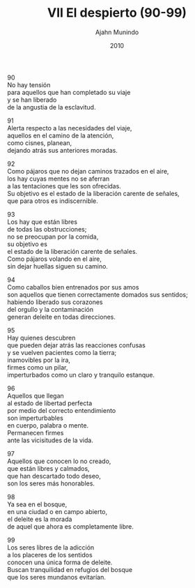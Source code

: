 ﻿---
author: "Ajahn Munindo"
title: "VII El despierto (90-99)"
booktitle: "Un Dhammapada para la Contemplación"
source: "https://forestsangha.org/teachings/books/un-dhammapada-para-la-contemplacion?language=Espa%C3%B1ol"
license: "BY-NC-ND"
publisher: "dhammamagga"
date: 2010
pubyear: 2010 
weight: 7
draft: false
googleAnalytics: UA-133551776-1
---  

90  
No hay tensión  
para aquellos que han completado su viaje  
y se han liberado  
de la angustia de la esclavitud.
  
91  
Alerta respecto a las necesidades del viaje,  
aquellos en el camino de la atención,  
como cisnes, planean,  
dejando atrás sus anteriores moradas. 
  
92  
Como pájaros que no dejan caminos trazados en el aire,  
los hay cuyas mentes no se aferran  
a las tentaciones que les son ofrecidas.  
Su objetivo es el estado de la liberación carente de señales,  
que para otros es indiscernible.
  
93  
Los hay que están libres  
de todas las obstrucciones;  
no se preocupan por la comida,  
su objetivo es   
el estado de la liberación carente de señales.  
Como pájaros volando en el aire,  
sin dejar huellas siguen su camino.
  
94  
Como caballos bien entrenados por sus amos  
son aquellos que tienen correctamente domados sus sentidos;  
habiendo liberado sus corazones  
del orgullo y la contaminación  
generan deleite en todas direcciones.
  
95  
Hay quienes descubren  
que pueden dejar atrás las reacciones confusas  
y se vuelven pacientes como la tierra;  
inamovibles por la ira,  
firmes como un pilar,  
imperturbados como un claro y tranquilo estanque. 
  
96  
Aquellos que llegan  
al estado de libertad perfecta  
por medio del correcto entendimiento  
son imperturbables  
en cuerpo, palabra o mente.  
Permanecen firmes  
ante las vicisitudes de la vida.
  
97  
Aquellos que conocen lo no creado,  
que están libres y calmados,  
que han descartado todo deseo,  
son los seres más honorables.
  
98  
Ya sea en el bosque,  
en una ciudad o en campo abierto,  
el deleite es la morada  
de aquel que ahora es completamente libre.  

99  
Los seres libres de la adicción  
a los placeres de los sentidos  
conocen una única forma de deleite.  
Buscan tranquilidad en refugios del bosque  
que los seres mundanos evitarían.    

